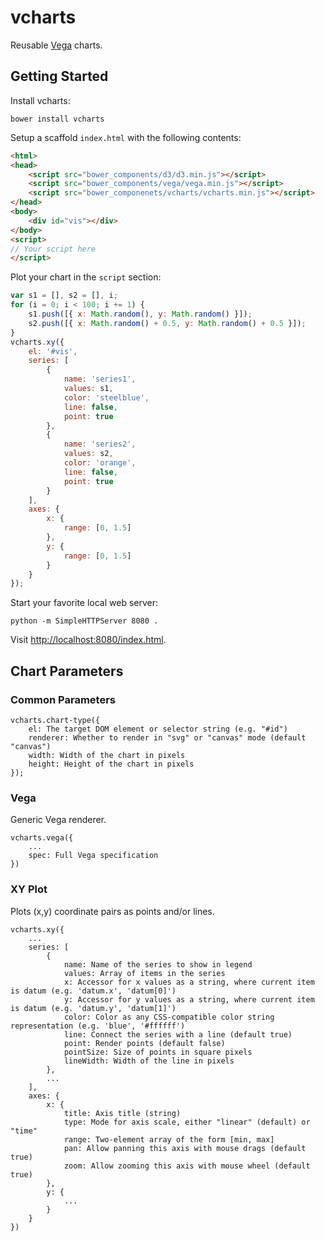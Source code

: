 # vcharts
Reusable [Vega](http://vega.github.io/vega/) charts.

## Getting Started

Install vcharts:

```
bower install vcharts
```

Setup a scaffold `index.html` with the following contents:

```html
<html>
<head>
    <script src="bower_components/d3/d3.min.js"></script>
    <script src="bower_components/vega/vega.min.js"></script>
    <script src="bower_componenets/vcharts/vcharts.min.js"></script>
</head>
<body>
    <div id="vis"></div>
</body>
<script>
// Your script here
</script>
```

Plot your chart in the `script` section:

```js
var s1 = [], s2 = [], i;
for (i = 0; i < 100; i += 1) {
    s1.push([{ x: Math.random(), y: Math.random() }]);
    s2.push([{ x: Math.random() + 0.5, y: Math.random() + 0.5 }]);
}
vcharts.xy({
    el: '#vis',
    series: [
        {
            name: 'series1',
            values: s1,
            color: 'steelblue',
            line: false,
            point: true
        },
        {
            name: 'series2',
            values: s2,
            color: 'orange',
            line: false,
            point: true
        }
    ],
    axes: {
        x: {
            range: [0, 1.5]
        },
        y: {
            range: [0, 1.5]
        }
    }
});
```

Start your favorite local web server:

```
python -m SimpleHTTPServer 8080 .
```

Visit [http://localhost:8080/index.html](http://localhost:8080/index.html).

## Chart Parameters

### Common Parameters

```
vcharts.chart-type({
    el: The target DOM element or selector string (e.g. "#id")
    renderer: Whether to render in "svg" or "canvas" mode (default "canvas")
    width: Width of the chart in pixels
    height: Height of the chart in pixels
});
```

### Vega

Generic Vega renderer.

```
vcharts.vega({
    ...
    spec: Full Vega specification
})
```

### XY Plot

Plots (x,y) coordinate pairs as points and/or lines.

```
vcharts.xy({
    ...
    series: [
        {
            name: Name of the series to show in legend
            values: Array of items in the series
            x: Accessor for x values as a string, where current item is datum (e.g. 'datum.x', 'datum[0]')
            y: Accessor for y values as a string, where current item is datum (e.g. 'datum.y', 'datum[1]')
            color: Color as any CSS-compatible color string representation (e.g. 'blue', '#ffffff')
            line: Connect the series with a line (default true)
            point: Render points (default false)
            pointSize: Size of points in square pixels
            lineWidth: Width of the line in pixels
        },
        ...
    ],
    axes: {
        x: {
            title: Axis title (string)
            type: Mode for axis scale, either "linear" (default) or "time"
            range: Two-element array of the form [min, max]
            pan: Allow panning this axis with mouse drags (default true)
            zoom: Allow zooming this axis with mouse wheel (default true)
        },
        y: {
            ...
        }
    }
})
```

